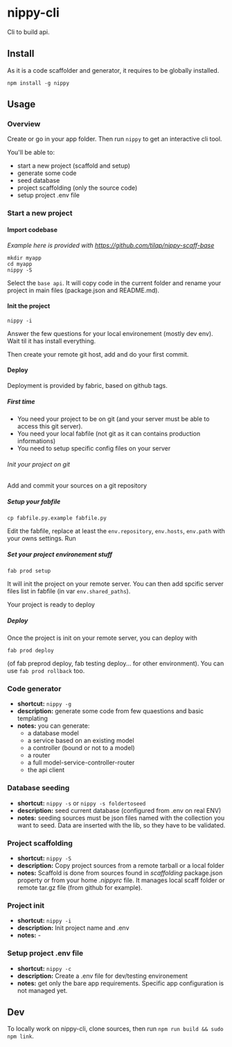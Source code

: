 # nippy-cli

Cli to build api.

## Install

As it is a code scaffolder and generator, it requires to be globally installed.

```npm install -g nippy```

## Usage

### Overview

Create or go in your app folder. Then run ```nippy``` to get an interactive cli tool.

You'll be able to:

- start a new project (scaffold and setup)
- generate some code
- seed database
- project scaffolding (only the source code)
- setup project .env file

### Start a new project

#### Import codebase

_Example here is provided with https://github.com/tilap/nippy-scaff-base_

```
mkdir myapp
cd myapp
nippy -S
```

Select the `base api`. It will copy code in the current folder and rename your project in main files (package.json and README.md).

#### Init the project

```
nippy -i
```

Answer the few questions for your local environement (mostly dev env). Wait til it has install everything.

Then create your remote git host, add and do your first commit.

#### Deploy

Deployment is provided by fabric, based on github tags.

##### First time

- You need your project to be on git (and your server must be able to access this git server).
- You need your local fabfile (not git as it can contains production informations)
- You need to setup specific config files on your server

###### Init your project on git

Add and commit your sources on a git repository

##### Setup your fabfile

```cp fabfile.py.example fabfile.py```

Edit the fabfile, replace at least the `env.repository`, `env.hosts`, `env.path` with your owns settings. Run

##### Set your project environement stuff

```fab prod setup```

It will init the project on your remote server. You can then add spcific server files list in fabfile (in var `env.shared_paths`).

Your project is ready to deploy

##### Deploy

Once the project is init on your remote server, you can deploy with

```fab prod deploy```

(of fab preprod deploy, fab testing deploy... for other environment). You can use ```fab prod rollback``` too.

### Code generator

- **shortcut:** ```nippy -g```
- **description:** generate some code from few quaestions and basic templating
- **notes:** you can generate:
  - a database model
  - a service based on an existing model
  - a controller (bound or not to a model)
  - a router
  - a full model-service-controller-router
  - the api client

### Database seeding

- **shortcut:** ```nippy -s``` or ```nippy -s foldertoseed```
- **description:** seed current database (configured from .env on real ENV)
- **notes:** seeding sources must be json files named with the collection you want to seed. Data are inserted with the lib, so they have to be validated.

### Project scaffolding

- **shortcut:** ```nippy -S```
- **description:** Copy project sources from a remote tarball or a local folder
- **notes:** Scaffold is done from sources found in *scaffolding* package.json property or from your home *.nippyrc* file. It manages local scaff folder or remote tar.gz file (from github for example).

### Project init

- **shortcut:** ```nippy -i```
- **description:** Init project name and .env
- **notes:** -

### Setup project .env file

- **shortcut:** ```nippy -c```
- **description:** Create a .env file for dev/testing environement
- **notes:** get only the bare app requirements. Specific app configuration is not managed yet.

## Dev

To locally work on nippy-cli, clone sources, then run ```npm run build && sudo npm link```.

